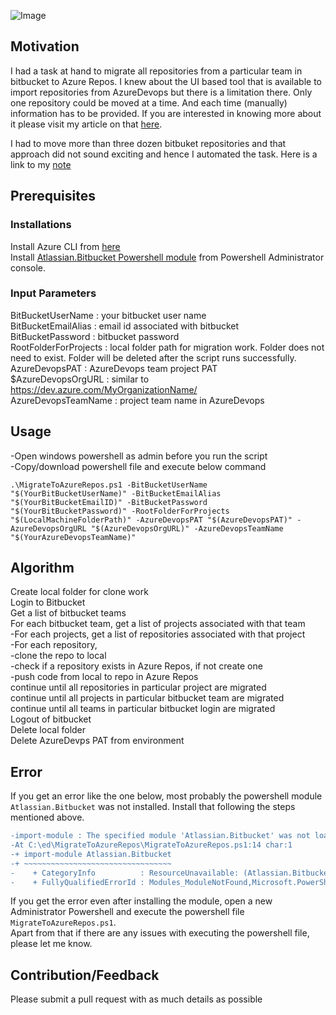 ![Image](https://skdevops.files.wordpress.com/2020/07/21.-migratingfrombbtoar-image0-1.png)
## Motivation

I had a task at hand to migrate all repositories from a particular team in bitbucket to Azure Repos. I knew about the UI based tool that is available to import repositories from AzureDevops but there is a limitation there. Only one repository could be moved at a time. And each time (manually) information has to be provided. If you are interested in knowing more about it please visit my article on that [here](http://skundunotes.com/2020/07/10/migrating-a-repository-from-bitbucket-to-azure-repos-ui-based/).

I had to move more than three dozen bitbuket repositories and that approach did not sound exciting and hence I automated the task. Here is a link to my [note](http://skundunotes.com/2020/07/10/migrating-a-repository-from-bitbucket-to-azure-repos-using-powershell/)

## Prerequisites
### **Installations**
Install Azure CLI from [here](https://docs.microsoft.com/en-us/cli/azure/install-azure-cli?view=azure-cli-latest)
<br />Install [Atlassian.Bitbucket Powershell module](https://www.powershellgallery.com/packages/Atlassian.Bitbucket/0.14.0) from Powershell Administrator console.
### **Input Parameters**
BitBucketUserName : your bitbucket user name
<br />BitBucketEmailAlias : email id associated with bitbucket
<br />BitBucketPassword : bitbucket password
<br />RootFolderForProjects : local folder path for migration work. Folder does not need to exist. Folder will be deleted after the script runs successfully.
<br />AzureDevopsPAT : AzureDevops team project PAT
<br />$AzureDevopsOrgURL : similar to https://dev.azure.com/MyOrganizationName/
<br />AzureDevopsTeamName : project team name in AzureDevops

## Usage
-Open windows powershell as admin before you run the script
<br />-Copy/download powershell file and execute below command

<pre><code>.\MigrateToAzureRepos.ps1 -BitBucketUserName "$(YourBitBucketUserName)" -BitBucketEmailAlias "$(YourBitBucketEmailID)" -BitBucketPassword "$(YourBitBucketPassword)" -RootFolderForProjects "$(LocalMachineFolderPath)" -AzureDevopsPAT "$(AzureDevopsPAT)" -AzureDevopsOrgURL "$(AzureDevopsOrgURL)" -AzureDevopsTeamName "$(YourAzureDevopsTeamName)"</code></pre>

## Algorithm
Create local folder for clone work
<br />Login to Bitbucket
<br />Get a list of bitbucket teams
<br />For each bitbucket team, get a list of projects associated with that team
<br />    -For each projects, get a list of repositories associated with that project
<br />        -For each repository,
<br />            -clone the repo to local
<br />            -check if a repository exists in Azure Repos, if not create one
<br />            -push code from local to repo in Azure Repos
<br />        continue until all repositories in particular project are migrated
<br />    continue until all projects in particular bitbucket team are migrated
<br />continue until all teams in particular bitbucket login are migrated
<br />Logout of bitbucket
<br />Delete local folder
<br />Delete AzureDevps PAT from environment
## Error
If you get an error like the one below, most probably the powershell module `Atlassian.Bitbucket` was not installed. Install that following the steps mentioned above.
```diff
-import-module : The specified module 'Atlassian.Bitbucket' was not loaded because no valid module file was found in any module directory.
-At C:\ed\MigrateToAzureRepos\MigrateToAzureRepos.ps1:14 char:1
-+ import-module Atlassian.Bitbucket
-+ ~~~~~~~~~~~~~~~~~~~~~~~~~~~~~~~~~
-    + CategoryInfo          : ResourceUnavailable: (Atlassian.Bitbucket:String) [Import-Module], FileNotFoundException
-    + FullyQualifiedErrorId : Modules_ModuleNotFound,Microsoft.PowerShell.Commands.ImportModuleCommand
```
If you get the error even after installing the module, open a new Administrator Powershell and execute the powershell file `MigrateToAzureRepos.ps1`.
<br /> Apart from that if there are any issues with executing the powershell file, please let me know.

## Contribution/Feedback
Please submit a pull request with as much details as possible
